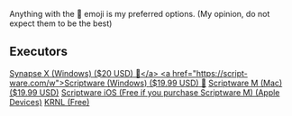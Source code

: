<script src="../assets/index.js"></script>

Anything with the 🌟 emoji is my preferred options. (My opinion, do not expect them to be the best)

## Executors
<a href="https://x.synapse.to">Synapse X (Windows) ($20 USD) 🌟</a>
<a href="https://script-ware.com/w">Scriptware (Windows) ($19.99 USD) 🌟</a>
<a href="https://script-ware.com/m">Scriptware M (Mac) ($19.99 USD)</a>
<a href="https://script-ware.com/ios">Scriptware iOS (Free if you purchase Scriptware M) (Apple Devices)</a>
<a href="https://krnl.place">KRNL (Free)</a>

